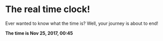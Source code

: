 # The real time clock!

Ever wanted to know what the time is? Well, your journey is about to end!

**The time is Nov 25, 2017, 00:45**